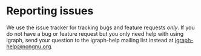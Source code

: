 Reporting issues
================

We use the issue tracker for tracking bugs and feature requests _only_.
If you do not have a bug or feature request but you only need help with using
igraph, send your question to the igraph-help mailing list instead at
igraph-help@nongnu.org.
